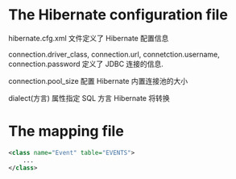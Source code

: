 # The Hibernate configuration file
hibernate.cfg.xml 文件定义了 Hibernate 配置信息

connection.driver\_class, connection.url, connetction.username, connection.password
定义了 JDBC 连接的信息.

connection.pool\_size 配置 Hibernate 内置连接池的大小

dialect(方言) 属性指定 SQL 方言 Hibernate 将转换

# The mapping file
```xml
<class name="Event" table="EVENTS">
	...
</class>
```
